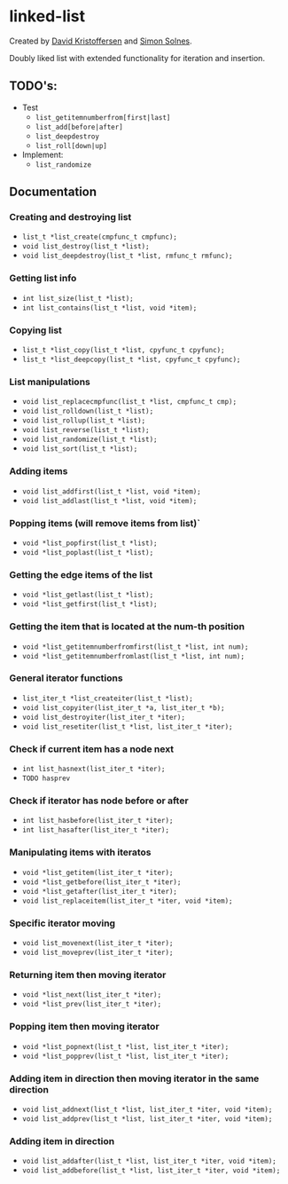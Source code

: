 # linked-list

Created by [David Kristoffersen](https://github.com/davidkristoffersen/) and [Simon Solnes](https://github.com/simonsolnes/).

Doubly liked list with extended functionality for iteration and insertion.

## TODO's:

* Test
	* `list_getitemnumberfrom[first|last]`
	* `list_add[before|after]`
	* `list_deepdestroy`
	* `list_roll[down|up]`
* Implement:
	* `list_randomize`

## Documentation

### Creating and destroying list

* `list_t *list_create(cmpfunc_t cmpfunc);`
* `void list_destroy(list_t *list);`
* `void list_deepdestroy(list_t *list, rmfunc_t rmfunc);`

### Getting list info

* `int list_size(list_t *list);`
* `int list_contains(list_t *list, void *item);`

### Copying list

* `list_t *list_copy(list_t *list, cpyfunc_t cpyfunc);`
* `list_t *list_deepcopy(list_t *list, cpyfunc_t cpyfunc);`

### List manipulations
* `void list_replacecmpfunc(list_t *list, cmpfunc_t cmp);`
* `void list_rolldown(list_t *list);`
* `void list_rollup(list_t *list);`
* `void list_reverse(list_t *list);`
* `void list_randomize(list_t *list);`
* `void list_sort(list_t *list);`

### Adding items
* `void list_addfirst(list_t *list, void *item);`
* `void list_addlast(list_t *list, void *item);`

### Popping items (will remove items from list)`
* `void *list_popfirst(list_t *list);`
* `void *list_poplast(list_t *list);`

### Getting the edge items of the list
* `void *list_getlast(list_t *list);`
* `void *list_getfirst(list_t *list);`

### Getting the item that is located at the num-th position
* `void *list_getitemnumberfromfirst(list_t *list, int num);`
* `void *list_getitemnumberfromlast(list_t *list, int num);`

### General iterator functions
* `list_iter_t *list_createiter(list_t *list);`
* `void list_copyiter(list_iter_t *a, list_iter_t *b);`
* `void list_destroyiter(list_iter_t *iter);`
* `void list_resetiter(list_t *list, list_iter_t *iter);`

### Check if current item has a node next
* `int list_hasnext(list_iter_t *iter);`
* `TODO hasprev`

### Check if iterator has node before or after
* `int list_hasbefore(list_iter_t *iter);`
* `int list_hasafter(list_iter_t *iter);`

### Manipulating items with iteratos
* `void *list_getitem(list_iter_t *iter);`
* `void *list_getbefore(list_iter_t *iter);`
* `void *list_getafter(list_iter_t *iter);`
* `void list_replaceitem(list_iter_t *iter, void *item);`

### Specific iterator moving
* `void list_movenext(list_iter_t *iter);`
* `void list_moveprev(list_iter_t *iter);`

### Returning item then moving iterator
* `void *list_next(list_iter_t *iter);`
* `void *list_prev(list_iter_t *iter);`

### Popping item then moving iterator
* `void *list_popnext(list_t *list, list_iter_t *iter);`
* `void *list_popprev(list_t *list, list_iter_t *iter);`

### Adding item in direction then moving iterator in the same direction
* `void list_addnext(list_t *list, list_iter_t *iter, void *item);`
* `void list_addprev(list_t *list, list_iter_t *iter, void *item);`

### Adding item in direction
* `void list_addafter(list_t *list, list_iter_t *iter, void *item);`
* `void list_addbefore(list_t *list, list_iter_t *iter, void *item);`
